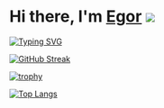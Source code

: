 # Hi there, I'm [Egor](https://aspirin493.ml/) ![](https://github.com/blackcater/blackcater/raw/main/images/Hi.gif) 
[![Typing SVG](https://readme-typing-svg.herokuapp.com?color=%2336BCF7&lines=Software+developer+from+Russia)](https://git.io/typing-svg)

[![GitHub Streak](https://github-readme-streak-stats.herokuapp.com/?user=Aspirin493)](https://git.io/streak-stats)

[![trophy](https://github-profile-trophy.vercel.app/?username=Aspirin493)](https://github.com/ryo-ma/github-profile-trophy)

<!---Для компактной версии-->
[![Top Langs](https://github-readme-stats.vercel.app/api/top-langs/?username=Aspirin493&layout=compact&theme=dark)](https://github.com/anuraghazra/github-readme-stats)
